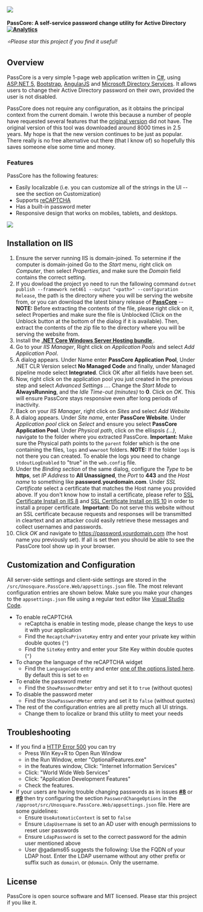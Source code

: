 # <img src="https://raw.githubusercontent.com/unosquare/passcore/master/src/Unosquare.PassCore.Web/wwwroot/images/passcore-logo.png"></img>
**PassCore: A self-service password change utility for Active Directory [![Analytics](https://ga-beacon.appspot.com/UA-8535255-2/unosquare/passcore/)](https://github.com/igrigorik/ga-beacon)**

*:star:Please star this project if you find it useful!*

## Overview

PassCore is a very simple 1-page web application written in <a target="_blank" href="https://github.com/dotnet/roslyn">C#</a>, using <a href="https://github.com/aspnet" target="_blank">ASP.NET 5</a>, <a href="https://github.com/twbs/bootstrap" target="_blank">Bootstrap</a>, <a href="https://github.com/angular" target="_blank">AngularJS</a> and <a href="https://msdn.microsoft.com/en-us/library/system.directoryservices.activedirectory(v=vs.110).aspx" target="_blank">Microsoft Directory Services</a>. It allows users to change their Active Directory password on their own, provided the user is not disabled.

PassCore does not require any configuration, as it obtains the principal context from the current domain. I wrote this because a number of people have requested several features that the <a taget="_blank" href="http://unopasscore.codeplex.com/">original version</a> did not have. The original version of this tool was downloaded around 8000 times in 2.5 years. My hope is that the new version continues to be just as popular. There really is no free alternative out there (that I know of) so hopefully this saves someone else some time and money.

### Features

PassCore has the following features:
- Easily localizable (i.e. you can customize all of the strings in the UI -- see the section on Customization)
- Supports <a href="https://www.google.com/recaptcha/intro/index.html">reCAPTCHA</a>
- Has a built-in password meter
- Responsive design that works on mobiles, tablets, and desktops.

<img align="center" src="https://raw.githubusercontent.com/unosquare/passcore/NetCoreSupport/preview.png"></img>

## Installation on IIS

1. Ensure the server running IIS is domain-joined. To setermine if the computer is domain-joined Go to the *Start* menu, right click on *Computer*, then select *Properties*, and make sure the *Domain* field contains the correct setting.
2. If you dowload the project yo need to run the fallowing command
`dotnet publish --framework net461 --output "<path>" --configuration Release`, the path is the directory where you will be serving the website from, or you can download the latest binary release of **<a href="">PassCore</a>** -- **NOTE:** Before extracting the contents of the file, please right click on it, select Properties and make sure the file is Unblocked (Click on the Unblock button at the bottom of the dialog if it is available). Then, extract the contents of the zip file to the directory where you will be serving the website from.
3. Install the **<a href="https://docs.microsoft.com/en-us/aspnet/core/publishing/iis?tabs=aspnetcore2x#install-the-net-core-windows-server-hosting-bundle">.NET Core Windows Server Hosting bundle </a>**.
4. Go to your *IIS Manager*, Right click on *Application Pools* and select *Add Application Pool*.
5. A dialog appears. Under Name enter **PassCore Application Pool**, Under .NET CLR Version select **No Managed Code** and finally, under Managed pipeline mode select **Integrated**. Click OK after all fields have been set.
6. Now, right click on the application pool you just created in the previous step and select *Advanced Settings ...*. Change the *Start Mode* to **AlwaysRunning**, and the *Idle Time-out (minutes)* to **0**. Click on *OK*. This will ensure PassCore stays responsive even after long periods of inactivity.
7. Back on your *IIS Manager*, right click on *Sites* and select *Add Website*
8. A dialog appears. Under *Site name*, enter **PassCore Website**. Under *Application pool* click on *Select* and ensure you select **PassCore Application Pool**. Under *Physical path*, click on the ellispsis *(...)*, navigate to the folder where you extracted PassCore. **Important:** Make sure the Physical path points to the <code>parent</code> folder which is the one containing the files, <code>logs</code> and <code>wwwroot</code> folders.  **NOTE:** If the folder <code>logs</code> is not there you can created. To enable the logs you need to change `stdoutLogEnabled` to "true" in the `web.config` file.
9. Under the *Binding section* of the same dialog, configure the *Type* to be **https**, set *IP Address* to **All Unassigned**, the *Port* to **443** and the *Host name* to something like **password.yourdomain.com**. Under *SSL Certificate* select a certificate that matches the Host name you provided above. If you don't know how to install a certificate, please refer to <a href="https://www.digicert.com/ssl-certificate-installation-microsoft-iis-8.htm">SSL Certificate Install on IIS 8</a> and <a href="https://www.digicert.com/csr-creation-ssl-installation-iis-10.htm">SSL Certificate Install on IIS 10</a> in order to install a proper certificate. **Important:** Do not serve this website without an SSL certificate because requests and responses will be transmitted in cleartext and an attacker could easily retrieve these messages and collect usernames and passwords.
10. Click *OK* and navigate to https://password.yourdomain.com (the host name you previously set). If all is set then you should be able to see the PassCore tool show up in your browser.

## Customization and Configuration

All server-side settings and client-side settings are stored in the <code>/src/Unosquare.PassCore.Web/appsettings.json</code> file.
The most relevant configuration entries are shown below. Make sure you make your changes to the <code>appsettings.json</code> file using a regular text editor like <a href="https://code.visualstudio.com">Visual Studio Code</a>.

- To enable reCAPTCHA
  - reCaptcha is enable in testing mode, please change the keys to use it with your application
  - Find the <code>RecaptchaPrivateKey</code> entry and enter your private key within double quotes (<code>"</code>)
  - Find the <code>SiteKey</code> entry and enter your Site Key within double quotes (<code>"</code>)
- To change the language of the reCAPTCHA widget
  - Find the <code>LanguageCode</code> entry and enter <a href="https://developers.google.com/recaptcha/docs/language">one of the options listed here</a>. By default this is set to <code>en</code>
- To enable the password meter
  - Find the <code>ShowPasswordMeter</code> entry and set it to <code>true</code> (without quotes)
- To disable the password meter
  - Find the <code>ShowPasswordMeter</code> entry and set it to <code>false</code> (without quotes)
- The rest of the configuration entries are all pretty much all UI strings.
  - Change them to localize or brand this utility to meet your needs

## Troubleshooting
- If you find a <a href="https://stackoverflow.com/questions/45415832/http-error-500-19-in-iis-10-and-visual-studio-2017">HTTP Error 500</a> you can try
  - Press Win Key+R to Open Run Window
  - in the Run Window, enter "OptionalFeatures.exe"
  - in the features window, Click: "Internet Information Services"
  - Click: "World Wide Web Services"
  - Click: "Application Development Features"
  - Check the features.
- If your users are having trouble changing passwords as in issues **<a href="https://github.com/unosquare/passcore/issues/8">#8</a>** or **<a href="https://github.com/unosquare/passcore/issues/9">#9</a>** then try configuring the section <code>PasswordChangeOptions</code> in the <code>/approot/src/Unosquare.PassCore.Web/appsettings.json</code> file. Here are some guidelines:
  - Ensure <code>UseAutomaticContext</code> is set to <code>false</code>
  - Ensure <code>LdapUsername</code> is set to an AD user with enough permissions to reset user passwords
  - Ensure <code>LdapPassword</code> is set to the correct password for the admin user mentioned above
  - User @gadams65 suggests the following: Use the FQDN of your LDAP host. Enter the LDAP username without any other prefix or suffix such as <code>domain\\</code> or <code>@domain</code>. Only the username.

## License

PassCore is open source software and MIT licensed. Please star this project if you like it.
